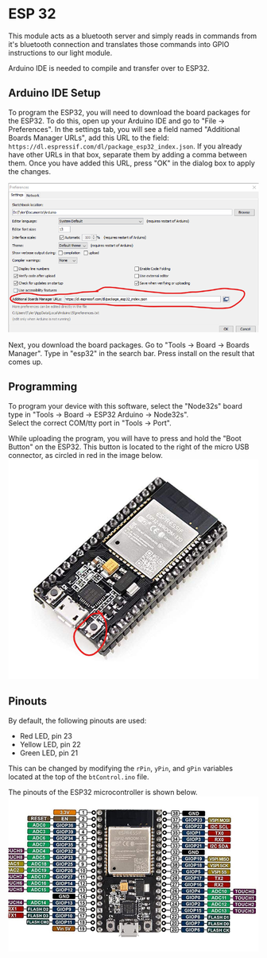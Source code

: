 # ESP 32
This module acts as a bluetooth server and simply reads in commands from it's bluetooth connection and translates those commands into GPIO instructions to our light module.

Arduino IDE is needed to compile and transfer over to ESP32.

## Arduino IDE Setup
To program the ESP32, you will need to download the board packages for the ESP32. 
To do this, open up your Arduino IDE and go to "File -> Preferences".
In the settings tab, you will see a field named "Additional Boards Manager URLs", add this URL to the field: `https://dl.espressif.com/dl/package_esp32_index.json`. If you already have other URLs in that box, separate them by adding a comma between them.
Once you have added this URL, press "OK" in the dialog box to apply the changes.

![screenshot of the window to enter the board URL into](arduino_ide_setup_instruction_urls.png)

Next, you download the board packages.
Go to "Tools -> Board -> Boards Manager". Type in "esp32" in the search bar. Press install on the result that comes up.

## Programming
To program your device with this software, select the "Node32s" board type in "Tools -> Board -> ESP32 Arduino -> Node32s".  
Select the correct COM/tty port in "Tools -> Port".  

While uploading the program, you will have to press and hold the "Boot Button" on the ESP32. This button is located to the right of the micro USB connector, as circled in red in the image below.
![boot button circled on the ESP32](boot_button.png)

## Pinouts
By default, the following pinouts are used:
- Red LED, pin 23
- Yellow LED, pin 22
- Green LED, pin 21

This can be changed by modifying the `rPin`, `yPin`, and `gPin` variables located at the top of the `btControl.ino` file. 

The pinouts of the ESP32 microcontroller is shown below.
![pinout of ESP32 microcontroller](esp32_pinout.jpg)
